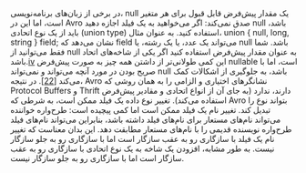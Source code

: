 در برخی از زبان‌های برنامه‌نویسی، null یک مقدار پیش‌فرض قابل قبول برای هر متغیر است، اما این در
Avro صدق نمی‌کند: اگر می‌خواهید به یک فیلد اجازه دهید null باشد، باید از یک نوع اتحادی (union type) استفاده کنید. به عنوان مثال،
union { null, long, string } field; نشان می‌دهد که field می‌تواند یک عدد، یا یک رشته، یا null باشد.
شما فقط می‌توانید از null به عنوان مقدار پیش‌فرض استفاده کنید اگر یکی از شاخه‌های
اتحاد باشد.[iv](ch04.html#idm140605776974416) این کمی طولانی‌تر از داشتن
همه چیز به صورت پیش‌فرض nullable است، اما با صریح بودن در مورد آنچه می‌تواند و
نمی‌تواند null باشد، به جلوگیری از اشکالات کمک می‌کند [[22](ch04.html#Hoare2009vv)]. در نتیجه، Avro نشانگرهای اختیاری و الزامی را به همان روشی که Protocol
Buffers و Thrift دارند، ندارد (به جای آن از انواع اتحادی و مقادیر پیش‌فرض استفاده می‌کند). تغییر نوع داده یک فیلد ممکن است، به شرطی که Avro بتواند نوع را تبدیل کند. تغییر
نام یک فیلد ممکن است اما کمی پیچیده است: طرح‌واره خواننده می‌تواند نام‌های مستعار برای نام‌های فیلد
داشته باشد، بنابراین می‌تواند نام‌های فیلد طرح‌واره نویسنده قدیمی را با نام‌های مستعار مطابقت دهد. این بدان معناست که
تغییر نام یک فیلد با سازگاری رو به عقب سازگار است اما با سازگاری رو به جلو سازگار نیست. به طور مشابه، افزودن یک شاخه
به یک نوع اتحادی با سازگاری رو به عقب سازگار است اما با سازگاری رو به جلو سازگار نیست.